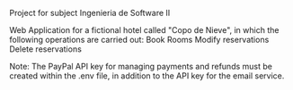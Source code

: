 Project for subject Ingenieria de Software II

Web Application for a fictional hotel called "Copo de Nieve", in which the following operations are carried out:
Book Rooms
Modify reservations
Delete reservations

Note: The PayPal API key for managing payments and refunds must be created within the .env file, in addition to the API key for the email service.
